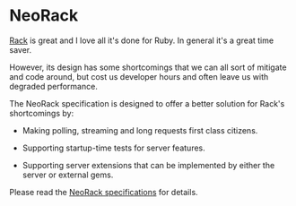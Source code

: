 # NeoRack

[Rack](https://github.com/rack/rack) is great and I love all it's done for Ruby. In general it's a great time saver.

However, its design has some shortcomings that we can all sort of mitigate and code around, but cost us developer hours and often leave us with degraded performance.

The NeoRack specification is designed to offer a better solution for Rack's shortcomings by:

* Making polling, streaming and long requests first class citizens.

* Supporting startup-time tests for server features.

* Supporting server extensions that can be implemented by either the server or external gems.

Please read the [NeoRack specifications](SPEC.md) for details.
